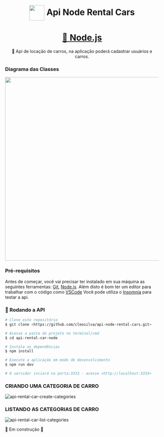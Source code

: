 <h1 align = "center"> <img src="https://cdn-icons.flaticon.com/png/512/3146/premium/3146464.png?token=exp=1654042107~hmac=b2d42118564550e48dea262e6dbf3b2b" width="50" align="center"> </img>Api Node Rental Cars</h1>
<h1 align="center">
    <a href="https://nodejs.org/en/">🔗 Node.js</a>
</h1>
<p align="center">🚀 Api de locação de carros, na aplicação poderá cadastrar usuários e carros.</p>

<h3>Diagrama das Classes</h3>
<img src="https://user-images.githubusercontent.com/82469705/171303072-5453556b-d192-472c-96f2-5eab22e30c20.png" width="600px"></img>

### Pré-requisitos

Antes de começar, você vai precisar ter instalado em sua máquina as seguintes ferramentas:
[Git](https://git-scm.com), [Node.js](https://nodejs.org/en/). 
Além disto é bom ter um editor para trabalhar com o código como [VSCode](https://code.visualstudio.com/)
Você pode utiliza o [Insomnia](https://insomnia.rest/download) para testar a api.

### 🎲 Rodando a API

```bash
# Clone este repositório
$ git clone <https://github.com/cleosilva/api-node-rental-cars.git>

# Acesse a pasta do projeto no terminal/cmd
$ cd api-rental-car-node

# Instale as dependências
$ npm install

# Execute a aplicação em modo de desenvolvimento
$ npm run dev

# O servidor inciará na porta:3333 - acesse <http://localhost:3333>
```

### CRIANDO UMA CATEGORIA DE CARRO
![api-rental-car-create-categories](https://user-images.githubusercontent.com/82469705/175812733-c6ee8fe5-44c5-4d08-84f8-de353a023c76.PNG)

### LISTANDO AS CATEGORIAS DE CARRO
![api-rental-car-list-categories](https://user-images.githubusercontent.com/82469705/175812745-d22db083-c97e-481f-a3eb-630b9126dc7c.PNG)



🚧 Em construção 🚧
